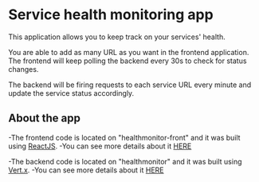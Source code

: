 # Service health monitoring app

This application allows you to keep track on your services' health. 

You are able to add as many URL as you want in the frontend application. The frontend will keep polling the backend every 30s to check for status changes.

The backend will be firing requests to each service URL every minute and update the service status accordingly.

## About the app

-The frontend code is located on "healthmonitor-front" and it was built using [ReactJS](https://reactjs.org/).
-You can see more details about it [HERE](https://github.com/pedrovinicio/service-health-monitor/tree/main/healthmonitor-front)

-The backend code is located on "healthmonitor" and it was built using [Vert.x](https://vertx.io/docs/).
-You can see more details about it [HERE](https://github.com/pedrovinicio/service-health-monitor/tree/main/healthmonitor)

